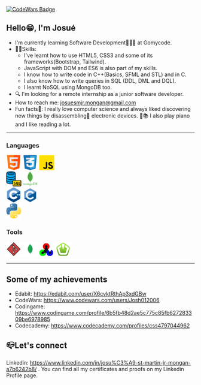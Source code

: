 [![CodeWars Badge](https://www.codewars.com/users/Josh012006/badges/large)](https://www.codewars.com/users/Josh012006)

## Hello😁, I'm Josué
  - I'm currently learning Software Development👨🏽‍💻 at Gomycode.
  - 💪🏽Skills:
      * I've learnt how to use HTML5, CSS3 and some of its frameworks(Bootstrap, Tailwind).
      * JavaScript with DOM and ES6 is also part of my skills.
      * I know how to write code in C++(Basics, SFML and STL) and in C.
      * I also know how to write queries in SQL (DDL, DML and DQL).
      * I learnt NoSQL using MongoDB too. 
  - 🔍 I'm looking for a remote internship as a junior software developer.
  - How to reach me: josuesmjr.mongan@gmail.com
  - Fun facts🥳: I really love computer science and always liked discovering new things by disassembling🔧 electronic devices. 🎹📚 I also play piano and I like reading a lot.

___
### Languages

![HTML5](images/html.png) ![CSS3](images/css.png) ![JavaScript](images/js.png)  
![SQL](images/sql.png) ![MongoDB](images/mongodb.png)  
![C++](images/cpp.png) ![C](images/c.png)   
![Python](images/python.png)  

### Tools

![Git](images/git.png) ![MongoDb Compass](images/compass.png) ![OpenCV](images/opencv.png) ![SFML](images/sfml.png)
___

## Some of my achievements
  - Edabit: https://edabit.com/user/X6cvktRthAp3xdGBw
  - CodeWars: https://www.codewars.com/users/Josh012006
  - Codingame: https://www.codingame.com/profile/6b5fb48d2ae5c775c85fb627283309be6978985
  - Codecademy: https://www.codecademy.com/profiles/css4797044962

## 📪Let's connect
Linkedin: https://www.linkedin.com/in/josu%C3%A9-st-martin-jr-mongan-a7b6242b8/ .
You can find all my certificates and proofs on my Linkedin Profile page.

